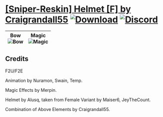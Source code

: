 # [\[Sniper-Reskin\] Helmet \[F\] by Craigrandall55](https://github.com/Klokinator/FE-Repo/tree/main/Battle%20Animations/Infantry%20-%20(Bow)%20Snipers%20and%20Ballistae/%5BSniper-Reskin%5D%20Helmet%20%5BF%5D%20by%20Craigrandall55) [![Download](https://img.shields.io/badge/Download--red?style=social&logo=github)](https://minhaskamal.github.io/DownGit/#/home?url=https://github.com/Klokinator/FE-Repo/tree/main/Battle%20Animations/Infantry%20-%20(Bow)%20Snipers%20and%20Ballistae/%5BSniper-Reskin%5D%20Helmet%20%5BF%5D%20by%20Craigrandall55) [![Discord](https://img.shields.io/badge/Discord--blue?style=social&logo=discord)](https://discord.gg/C7VNGnyTPA)

| <b>Bow</b><br/><img alt="Bow" src="https://raw.githubusercontent.com/Klokinator/FE-Repo/main/Battle%20Animations/Infantry%20-%20(Bow)%20Snipers%20and%20Ballistae/%5BSniper-Reskin%5D%20Helmet%20%5BF%5D%20by%20Craigrandall55/5.%20Bow/Bow.gif"/> | <b>Magic</b><br/><img alt="Magic" src="https://raw.githubusercontent.com/Klokinator/FE-Repo/main/Battle%20Animations/Infantry%20-%20(Bow)%20Snipers%20and%20Ballistae/%5BSniper-Reskin%5D%20Helmet%20%5BF%5D%20by%20Craigrandall55/6.%20Magic/Magic.gif"/> |
| :---: | :---: |

## Credits

F2U/F2E

Animation by Nuramon, Swain, Temp.

Magic Effects by Merpin.

Helmet by Alusq, taken from Female Variant by Maiser6, JeyTheCount.

Combination of Above Elements by Craigrandall55.


